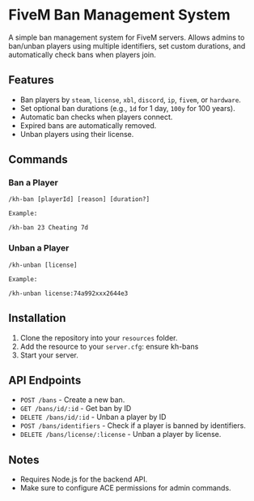 # FiveM Ban Management System

A simple ban management system for FiveM servers. Allows admins to ban/unban players using multiple identifiers, set custom durations, and automatically check bans when players join.

## Features

- Ban players by `steam`, `license`, `xbl`, `discord`, `ip`, `fivem`, or `hardware`.
- Set optional ban durations (e.g., `1d` for 1 day, `100y` for 100 years).
- Automatic ban checks when players connect.
- Expired bans are automatically removed.
- Unban players using their license.

## Commands

### Ban a Player

```
/kh-ban [playerId] [reason] [duration?]

Example:

/kh-ban 23 Cheating 7d
```

### Unban a Player

```
/kh-unban [license]

Example:

/kh-unban license:74a992xxx2644e3
```

## Installation

1. Clone the repository into your `resources` folder.
2. Add the resource to your `server.cfg`: ensure kh-bans
3. Start your server.

## API Endpoints

- `POST /bans` - Create a new ban.
- `GET /bans/id/:id` - Get ban by ID
- `DELETE /bans/id/:id` - Unban a player by ID
- `POST /bans/identifiers` - Check if a player is banned by identifiers.
- `DELETE /bans/license/:license` - Unban a player by license.

## Notes

- Requires Node.js for the backend API.
- Make sure to configure ACE permissions for admin commands.
